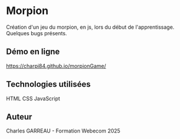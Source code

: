 # Morpion
 Création d'un jeu du morpion, en js, lors du début de l'apprentissage. Quelques bugs présents.
 ## Démo en ligne
 https://charpi84.github.io/morpionGame/
 ## Technologies utilisées
 HTML
 CSS
 JavaScript

 ## Auteur
 Charles GARREAU - Formation Webecom 2025
